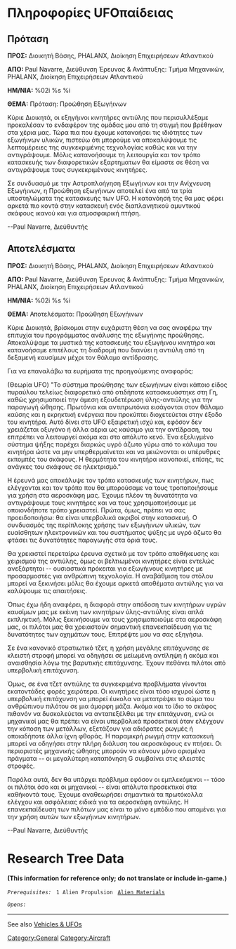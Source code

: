 # Πληροφορίες UFOπαίδειας

## Πρόταση

**ΠΡΟΣ:** Διοικητή Βάσης, PHALANX, Διοίκηση Επιχειρήσεων Ατλαντικού

**ΑΠΟ:** Paul Navarre, Διεύθυνση Έρευνας & Ανάπτυξης: Τμήμα Μηχανικών,
PHALANX, Διοίκηση Επιχειρήσεων Ατλαντικού

**ΗΜ/ΝΙΑ:** %02i %s %i

**ΘΕΜΑ:** Πρόταση: Προώθηση Εξωγήινων

Κύριε Διοικητά, οι εξηγήινοι κινητήρες αντιύλης που περισυλλέξαμε
προκαλέσαν το ενδαφέρον της ομάδας μου από τη στιγμή που βρέθηκαν στα
χέρια μας. Τώρα πια που έχουμε κατανοήσει τις ιδιότητες των εξωγήινων
υλικών, πιστεύω ότι μπορούμε να αποκαλύψουμε τις λεπτομέρειες της
συγκεκριμένης τεχνολογίας καθώς και να την αντιγράψουμε. Μόλις
κατανοήσουμε τη λειτουργία και τον τρόπο κατασκευής των διαφορετικών
εξαρτηματων θα είμαστε σε θέση να αντιγράψουμε τους συγκεκριμένους
κινητήρες.

Σε συνδυασμό με την Αστροπλοήγηση Εξωγήινων και την Ανίχνευση Εξωγήινων,
η Προώθηση εξωγήινων αποτελεί ένα από τα τρία υποστηλώματα της
κατασκευής των UFO. Η κατανόησή της θα μας φέρει αρκετά πιο κοντά στην
κατασκευή ενός διαπλανητικού αμυντικού σκάφους ικανού και για
ατμοσφαιρική πτήση.

--Paul Navarre, Διεύθυντής

## Αποτελέσματα

**ΠΡΟΣ:** Διοικητή Βάσης, PHALANX, Διοίκηση Επιχειρήσεων Ατλαντικού

**ΑΠΟ:** Paul Navarre, Διεύθυνση Έρευνας & Ανάπτυξης: Τμήμα Μηχανικών,
PHALANX, Διοίκηση Επιχειρήσεων Aτλαντικού

**ΗΜ/ΝΙΑ:** %02i %s %i

**ΘΕΜΑ:** Αποτελέσματα: Προώθηση Εξωγήινων

Κύριε Διοικητά, βρίσκομαι στην ευχάριστη θέση να σας αναφέρω την
επιτυχία του προγράμματος ανάλυσης της εξωγήινης προώθησης. Αποκαλύψαμε
τα μυστικά της κατασκευής του εξωγήινου κινητήρα και κατανοήσαμε
επιτέλους τη διαδρομή που διανύει η αντιύλη από τη δεξαμενή καυσίμων
μέχρι τον θάλαμο αντίδρασης.

Για να επαναλάβω τα ευρήματα της προηγούμενης αναφοράς:

(Θεωρία UFO) "Το σύστημα προώθησης των εξωγήινων είναι κάποιο είδος
πυραύλου τελείως διαφορετικό από οτιδήποτε κατασκευάστηκε στη Γη, καθώς
χρησιμοποιεί την άμεση εξουδετέρωση ύλης-αντιύλης για την παραγωγή
ώθησης. Πρωτόνια και αντιπρωτόνια εισάγονται στον θάλαμο καύσης και η
εκρηκτική ενέργεια που προκύπτει διοχετεύεται στην έξοδο του κινητήρα.
Αυτό δίνει στο UFO εξαιρετική ισχύ και, εφόσον δεν χρειάζεται οξυγόνο ή
άλλα αέρια ως καύσιμο για την αντίδραση, του επιτρέπει να λειτουργεί
ακόμα και στο απόλυτο κενό. Ένα εξελιγμένο σύστημα ψήξης παρέχει διαρκώς
υγρό άζωτο γύρω από το κάλυμα του κινητήρα ώστε να μην υπερθερμαίνεται
και να μειώνονται οι υπέρυθρες εκπομπές του σκάφους. Η θερμότητα του
κινητήρα ικανοποιεί, επίσης, τις ανάγκες του σκάφους σε ηλεκτρισμό."

Η έρευνά μας αποκάλυψε τον τρόπο κατασκευής των κινητήρων, πως
ελέγχονται και τον τρόπο που θα μπορούσαμε να τους τροποποιήσουμε για
χρήση στα αεροσκάφη μας. Έχουμε πλέον τη δυνατότητα να αντιγράψουμε τους
κινητήρες και να τους χρησιμοποιήσουμε με οποιονδήποτε τρόπο χρειαστεί.
Πρώτα, όμως, πρέπει να σας προειδοποιήσω: θα είναι υπερβολικά ακριβοί
στην κατασκευή. Ο συνδυασμός της περίπλοκης χρήσης των εξωγήινων υλικών,
των ευαίσθητων ηλεκτρονικών και του συστήματος ψύξης με υγρό άζωτο θα
φτάσει τις δυνατότητες παραγωγής στα όριά τους.

Θα χρειαστεί περεταίρω έρευνα σχετικά με τον τρόπο αποθήκευσης και
χειρισμού της αντιύλης, όμως οι βελτιωμένοι κινητήρες είναι εντελώς
ανεξάρτητοι -- ουσιαστικά πρόκειται για εξωγήινους κινητήρες με
προσαρμοστές για ανθρώπινη τεχνολογία. Η αναβάθμιση του στόλου μπορεί να
ξεκινήσει μόλις θα έχουμε αρκετά αποθέματα αντιύλης για να καλύψουμε τις
απαιτήσεις.

Όπως έχω ήδη αναφέρει, η διαφορά στην απόδοση των κινητήρων υγρών
καυσίμων μας με εκέινη των κινητήρων ύλης-αντιύλης είναι απλά
εκπληκτική. Μόλις ξεκινήσουμε να τους χρησιμοποιούμε στα αεροσκάφη μας,
οι πιλότοι μας θα χρειαστούν σημαντική επανεκπαίδευση για τις
δυνατότητες των οχημάτων τους. Επιτρέψτε μου να σας εξηγήσω.

Σε ένα κανονικό στρατιωτικό τζετ, η χρήση μεγάλης επιτάχυνσης σε κλειστή
στροφή μπορεί να οδηγήσει σε μείωμένη αντίληψη ή ακόμα και αναισθησία
λόγω της βαρυτικής επιτάχυνσης. Έχουν πεθάνει πιλότοι από υπερβολική
επιτάχυνση.

Όμως, σε ένα τζετ αντιύλης τα συγκεκριμένα προβλήματα γίνονται
εκατοντάδες φορές χειρότερα. Οι κινητήρες είναι τόσο ισχυροί ώστε η
υπερβολική επιτάχυνση να μπορεί έυκολα να μετατρέψει το σώμα του
ανθρώπινου πιλότου σε μια άμορφη μάζα. Ακόμα και το ίδιο το σκάφος
πιθανόν να δυσκολεύεται να ανταπεξέλθει με την επιτάχυνση, ενώ οι
μηχανικοί μας θα πρέπει να είναι υπερβολικά προσεκτικοί όταν ελέγχουν
την κόποση των μετάλλων, εξετάζουν για αδιόρατες ρωγμές ή οποιαδήποτε
άλλα ίχνη φθοράς. Η παραμικρή ρωγμή στην κατασκευή μπορεί να οδηγήσει
στην πλήρη διάλυση του αεροσκάφους εν πτήσει. Οι περιοριστές μηχανικής
ώθησης μπορούν να κάνουν μόνο ορισμένα πράγματα -- οι μεγαλύτερη
καταπόνηση G συμβαίνει στις κλειστές στροφές.

Παρόλα αυτά, δεν θα υπάρχει πρόβλημα εφόσον οι εμπλεκόμενοι -- τόσο οι
πιλότοι όσο και οι μηχανικοί -- είναι απόλυτα προσεκτικοί στα καθήκοντά
τους. Έχουμε αναθεωρήσει σημαντικά τα πρωτόκολλα ελέγχου και ασφάλειας
ειδικά για τα αεροσκάφη αντιύλης. Η επανεκπαίδευση των πιλότων μας είναι
το μόνο εμπόδιο που απομένει για την χρήση αυτών των εξωγήινων
κινητήρων.

--Paul Navarre, Διεύθυντής

# Research Tree Data

**(This information for reference only; do not translate or include
in-game.)**

*`Prerequisites:`*
` 1 Alien Propulsion`
` `[`Alien Materials`](Research/Alien_Materials "wikilink")

*`Opens:`*

------------------------------------------------------------------------

See also [Vehicles & UFOs](Vehicles_&_UFOs "wikilink")

[Category:General](Category:General "wikilink")
[Category:Aircraft](Category:Aircraft "wikilink")
